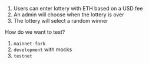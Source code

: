 1. Users can enter lottery with ETH based on a USD fee
2. An admin will choose when the lottery is over
3. The lottery will select a random winner

How do we want to test?

1. `mainnet-fork`
2. `development` with mocks
3. `testnet`